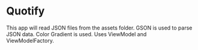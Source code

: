 # Quotify

This app will read JSON files from the assets folder.
GSON is used to parse JSON data.
Color Gradient is used.
Uses ViewModel and ViewModelFactory.
